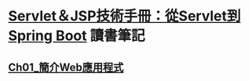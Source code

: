 #  [Servlet＆JSP技術手冊：從Servlet到Spring Boot](http://books.gotop.com.tw/v_AEL020800) 讀書筆記
## [Ch01_簡介Web應用程式](./Ch01_簡介Web應用程式.md)
